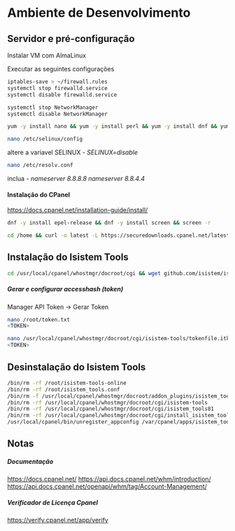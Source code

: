 # Ambiente de Desenvolvimento

## Servidor e pré-configuração
Instalar VM com AlmaLinux

Executar as seguintes configurações
```sh
iptables-save > ~/firewall.rules
systemctl stop firewalld.service
systemctl disable firewalld.service
```
```sh
systemctl stop NetworkManager
systemctl disable NetworkManager
```
```sh
yum -y install nano && yum -y install perl && yum -y install dnf && yum -y install git 
```
```sh
nano /etc/selinux/config
```
altere a variavel SELINUX - *SELINUX=disable*

```sh
nano /etc/resolv.conf
```
inclua - *nameserver 8.8.8.8 nameserver 8.8.4.4*

#### Instalação do CPanel
https://docs.cpanel.net/installation-guide/install/

```sh
dnf -y install epel-release && dnf -y install screen && screen -r
```
```sh
cd /home && curl -o latest -L https://securedownloads.cpanel.net/latest && sh latest
```

## Instalação do Isistem Tools
```sh
cd /usr/local/cpanel/whostmgr/docroot/cgi && wget github.com/isistem/isistem-tools-online/raw/main/install_isistem_tools.sh && chmod +x install_isistem_tools.sh && sh install_isistem_tools.sh
```
##### Gerar e configurar accesshash (token)
Manager API Token -> Gerar Token
```sh
nano /root/token.txt
<TOKEN>
```
```sh
nano /usr/local/cpanel/whostmgr/docroot/cgi/isistem-tools/tokenfile.itk
<TOKEN>
```
## Desinstalação do Isistem Tools
```sh
/bin/rm -rf /root/isistem-tools-online
/bin/rm -rf /root/isistem_tools.conf
/bin/rm -f /usr/local/cpanel/whostmgr/docroot/addon_plugins/isistem_tools.png
/bin/rm -rf /usr/local/cpanel/whostmgr/docroot/cgi/isistem-tools
/bin/rm -rf /usr/local/cpanel/whostmgr/docroot/cgi/isistem_tools81
/bin/rm -rf /usr/local/cpanel/whostmgr/docroot/cgi/install_isistem_tools.sh
/usr/local/cpanel/bin/unregister_appconfig /var/cpanel/apps/isistem_tools.conf
```
## Notas
##### Documentação 
https://docs.cpanel.net/
https://api.docs.cpanel.net/whm/introduction/
https://api.docs.cpanel.net/openapi/whm/tag/Account-Management/
##### Verificador de Licença Cpanel
https://verify.cpanel.net/app/verify

